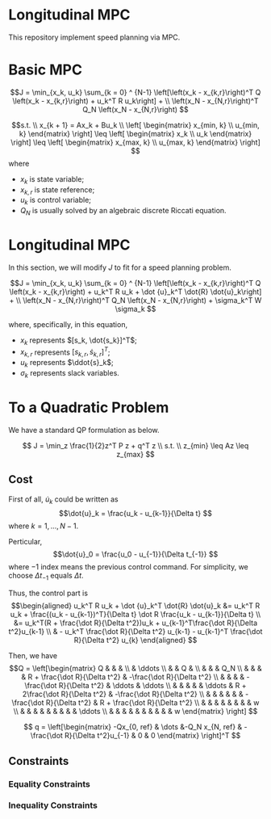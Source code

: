 # Longitudinal MPC

This repository implement speed planning via MPC.

# Basic MPC

$$J = 
\min_{x_k, u_k} \sum_{k = 0} ^ {N-1} \left[\left(x_k - x_{k,r}\right)^T Q \left(x_k - x_{k,r}\right) + u_k^T R u_k\right] + \\
\left(x_N - x_{N,r}\right)^T Q_N \left(x_N - x_{N,r}\right)
$$

$$s.t. \\
x_{k + 1} = Ax_k + Bu_k \\
\left[
\begin{matrix}
x_{min, k}  \\
u_{min, k}
\end{matrix}
\right] 
\leq
\left[
\begin{matrix}
x_k  \\
u_k
\end{matrix}
\right]
\leq
\left[
\begin{matrix}
x_{max, k}  \\
u_{max, k}
\end{matrix}
\right] 
$$
where 
- $x_k$ is state variable; 
- $x_{k, r}$ is state reference; 
- $u_k$ is control variable; 
- $Q_N$ is usually solved by an algebraic discrete Riccati equation.

# Longitudinal MPC

In this section, we will modify $J$ to fit for a speed planning problem. 

$$J = 
\min_{x_k, u_k} \sum_{k = 0} ^ {N-1} \left[\left(x_k - x_{k,r}\right)^T Q \left(x_k - x_{k,r}\right) + u_k^T R u_k + \dot {u}_k^T \dot{R} \dot{u}_k\right] + \\
\left(x_N - x_{N,r}\right)^T Q_N \left(x_N - x_{N,r}\right) + \sigma_k^T W \sigma_k
$$ 

where, specifically, in this equation, 
- $x_k$ represents $[s_k, \dot{s_k}]^T$;
- $x_{k, r}$ represents $[s_{k, r}, \dot{s}_{k, r}]^T$;
- $u_k$ represents $\ddot{s}_k$;
- $\sigma_k$ represents slack variables.

# To a Quadratic Problem

We have a standard QP formulation as below.

$$
J = \min_z \frac{1}{2}z^T P z + q^T z \\ 
s.t. \\
z_{min} \leq Az \leq z_{max}
$$

## Cost

First of all, $\dot{u}_k$ could be written as 
$$\dot{u}_k = \frac{u_k - u_{k-1}}{\Delta t}
$$
where $k = 1, ..., N - 1$.

Perticular,
$$\dot{u}_0 = \frac{u_0 - u_{-1}}{\Delta t_{-1}}
$$
where $-1$ index means the previous control command. For simplicity, we choose $\Delta t_{-1}$ equals $\Delta t$.

Thus, the control part is 
$$\begin{aligned}
u_k^T R u_k + \dot {u}_k^T \dot{R} \dot{u}_k 
&= u_k^T R u_k + \frac{(u_k - u_{k-1})^T}{\Delta t} \dot R \frac{u_k - u_{k-1}}{\Delta t} \\
&= u_k^T(R + \frac{\dot R}{\Delta t^2})u_k + u_{k-1}^T\frac{\dot R}{\Delta t^2}u_{k-1}  \\
& - u_k^T \frac{\dot R}{\Delta t^2} u_{k-1} - u_{k-1}^T \frac{\dot R}{\Delta t^2} u_{k}
\end{aligned}
$$

Then, we have
$$Q = \left[\begin{matrix}
Q & & & \\
& \ddots \\
& & Q & \\
& & & Q_N \\
& & & & R + \frac{\dot R}{\Delta t^2} & -\frac{\dot R}{\Delta t^2} \\
& & & & -\frac{\dot R}{\Delta t^2} & \ddots &  \ddots \\
& & & & & \ddots & R + 2\frac{\dot R}{\Delta t^2} & -\frac{\dot R}{\Delta t^2}  \\
& & & & & &  -\frac{\dot R}{\Delta t^2} & R + \frac{\dot R}{\Delta t^2} \\
& & & & & & & & w \\
& & & & & & & & & \ddots \\
& & & & & & & & & & w
\end{matrix}
\right]
$$

$$
q = \left[\begin{matrix}
-Qx_{0, ref} & \dots  &-Q_N x_{N, ref} & 
-\frac{\dot R}{\Delta t^2}u_{-1} & 0 & 
0
\end{matrix}
\right]^T
$$

## Constraints

### Equality Constraints

### Inequality Constraints